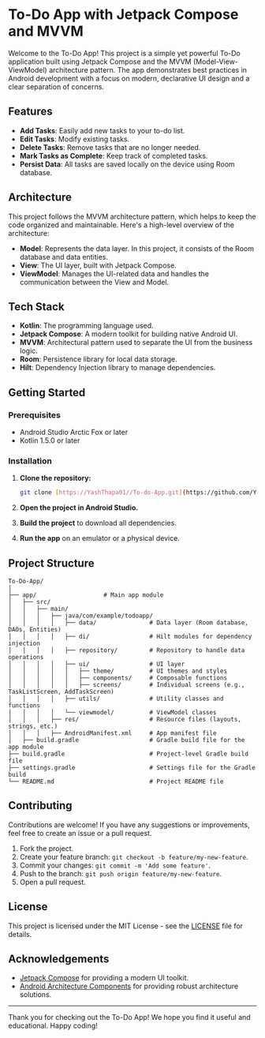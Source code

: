 # To-Do App with Jetpack Compose and MVVM

Welcome to the To-Do App! This project is a simple yet powerful To-Do application built using Jetpack Compose and the MVVM (Model-View-ViewModel) architecture pattern. The app demonstrates best practices in Android development with a focus on modern, declarative UI design and a clear separation of concerns.

## Features

- **Add Tasks**: Easily add new tasks to your to-do list.
- **Edit Tasks**: Modify existing tasks.
- **Delete Tasks**: Remove tasks that are no longer needed.
- **Mark Tasks as Complete**: Keep track of completed tasks.
- **Persist Data**: All tasks are saved locally on the device using Room database.

## Architecture

This project follows the MVVM architecture pattern, which helps to keep the code organized and maintainable. Here's a high-level overview of the architecture:

- **Model**: Represents the data layer. In this project, it consists of the Room database and data entities.
- **View**: The UI layer, built with Jetpack Compose.
- **ViewModel**: Manages the UI-related data and handles the communication between the View and Model.

## Tech Stack

- **Kotlin**: The programming language used.
- **Jetpack Compose**: A modern toolkit for building native Android UI.
- **MVVM**: Architectural pattern used to separate the UI from the business logic.
- **Room**: Persistence library for local data storage.
- **Hilt**: Dependency Injection library to manage dependencies.

## Getting Started

### Prerequisites

- Android Studio Arctic Fox or later
- Kotlin 1.5.0 or later

### Installation

1. **Clone the repository:**
   ```sh
   git clone [https://YashThapa01//To-do-App.git](https://github.com/YashThapa01/To-do-app)
   ```
2. **Open the project in Android Studio.**

3. **Build the project** to download all dependencies.

4. **Run the app** on an emulator or a physical device.

## Project Structure

```plaintext
To-Do-App/
│
├── app/                   # Main app module
│   ├── src/
│   │   ├── main/
│   │   │   ├── java/com/example/todoapp/
│   │   │   │   ├── data/               # Data layer (Room database, DAOs, Entities)
│   │   │   │   ├── di/                 # Hilt modules for dependency injection
│   │   │   │   ├── repository/         # Repository to handle data operations
│   │   │   │   ├── ui/                 # UI layer
│   │   │   │   │   ├── theme/          # UI themes and styles
│   │   │   │   │   ├── components/     # Composable functions
│   │   │   │   │   ├── screens/        # Individual screens (e.g., TaskListScreen, AddTaskScreen)
│   │   │   │   ├── utils/              # Utility classes and functions
│   │   │   │   └── viewmodel/          # ViewModel classes
│   │   │   ├── res/                    # Resource files (layouts, strings, etc.)
│   │   │   ├── AndroidManifest.xml     # App manifest file
│   ├── build.gradle                    # Gradle build file for the app module
├── build.gradle                        # Project-level Gradle build file
├── settings.gradle                     # Settings file for the Gradle build
└── README.md                           # Project README file
```

## Contributing

Contributions are welcome! If you have any suggestions or improvements, feel free to create an issue or a pull request.

1. Fork the project.
2. Create your feature branch: `git checkout -b feature/my-new-feature`.
3. Commit your changes: `git commit -m 'Add some feature'`.
4. Push to the branch: `git push origin feature/my-new-feature`.
5. Open a pull request.

## License

This project is licensed under the MIT License - see the [LICENSE](LICENSE) file for details.

## Acknowledgements

- [Jetpack Compose](https://developer.android.com/jetpack/compose) for providing a modern UI toolkit.
- [Android Architecture Components](https://developer.android.com/topic/libraries/architecture) for providing robust architecture solutions.

---

Thank you for checking out the To-Do App! We hope you find it useful and educational. Happy coding!
